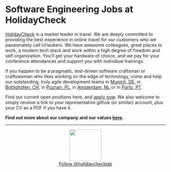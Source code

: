 # Software Engineering Jobs at HolidayCheck

[HolidayCheck](http://www.holidaycheck.de/) is a market leader in travel. We are deeply committed to providing the best experience in online travel for our customers who we passionately call Urlaubers. We have awesome colleagues, great places to work, a modern tech stack and work within a high degree of freedom and self organization. You'll get your hardware of choice, and we pay for your conference attendances and support you with individual trainings.

If you happen to be a pragmatic, test-driven software craftsman or craftswoman who likes working on the edge of technology, come and help our outstanding, truly agile development teams in [Munich, DE](https://goo.gl/maps/2KKGh), in [Bottighofen, CH](https://goo.gl/maps/X7bZ3), in [Poznan, PL](https://goo.gl/maps/AiHKJ), in [Amsterdam, NL](https://goo.gl/maps/AJHpM3yYUzL2) or in [Porto, PT](https://goo.gl/maps/ehLqHrGEEzH2).

Find our current open positions here, and [apply now](mailto:careers@holidaycheck.com). We also welcome to simply receive a link to your representative github (or similar) account, plus your CV as a PDF if you have it.

**Find out more about our company and our values [here](https://www.holidaycheckgroup.com/career/?lang=en).**

-----
<div style="text-align:center">
  <a href="https://twitter.com/holidaychecklab" class="twitter-follow-button" data-show-count="false">
  <img src="https://pbs.twimg.com/profile_images/639743980868009985/wQp2YC7Z.png" height="100">
  <br>Follow @holidaychecklab</a>
  <script async src="//platform.twitter.com/widgets.js" charset="utf-8"></script>
</div>
